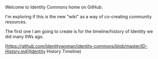 Welcome to Identity Commons home on GitHub. 

I'm exploring if this is the new "wiki" as a way of co-creating community resources. 

The first one I am going to create is for the timeline/history of Identity we did many IIWs ago. 

[https://github.com/Identitywoman/identity-commons/blob/master/ID-History.md](Identity History Timeline)


